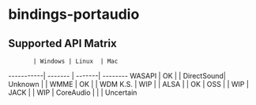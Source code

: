 bindings-portaudio
==================

Supported API Matrix
----
           | Windows | Linux  | Mac
-----------| ------- | -------| --------
WASAPI     | OK      |        |
DirectSound| Unknown |        |
WMME       | OK      |        |
WDM K.S.   | WIP     |        |
ALSA       |         | OK     |
OSS        |         | WIP    |
JACK       |         | WIP    |
CoreAudio  |         |        | Uncertain
